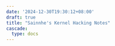 ```yaml
---
date: '2024-12-30T19:30:12+08:00'
draft: true
title: "Sainnhe's Kernel Hacking Notes"
cascade:
  type: docs
---
```

